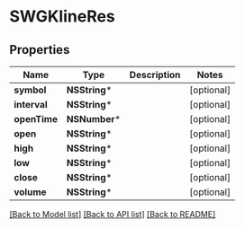 # SWGKlineRes

## Properties
Name | Type | Description | Notes
------------ | ------------- | ------------- | -------------
**symbol** | **NSString*** |  | [optional] 
**interval** | **NSString*** |  | [optional] 
**openTime** | **NSNumber*** |  | [optional] 
**open** | **NSString*** |  | [optional] 
**high** | **NSString*** |  | [optional] 
**low** | **NSString*** |  | [optional] 
**close** | **NSString*** |  | [optional] 
**volume** | **NSString*** |  | [optional] 

[[Back to Model list]](../README.md#documentation-for-models) [[Back to API list]](../README.md#documentation-for-api-endpoints) [[Back to README]](../README.md)


